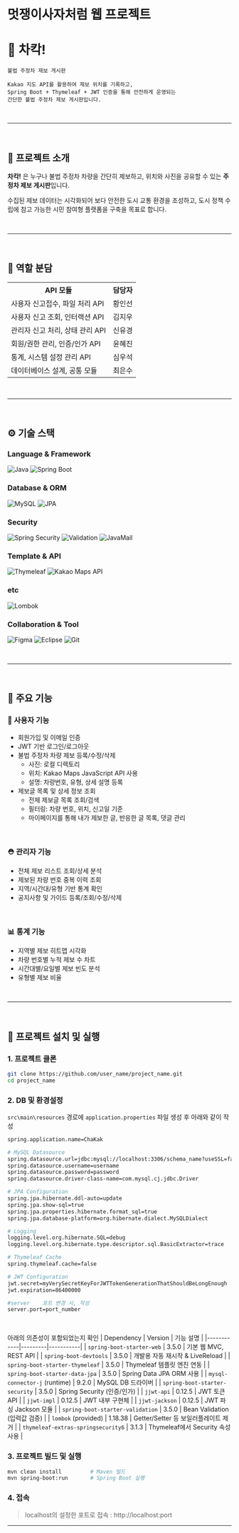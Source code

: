 # 멋쟁이사자처럼 웹 프로젝트
# 🚗 차칵!

```
불법 주정차 제보 게시판

Kakao 지도 API를 활용하여 제보 위치를 기록하고,
Spring Boot + Thymeleaf + JWT 인증을 통해 안전하게 운영되는
간단한 불법 주정차 제보 게시판입니다.
```

<br>

---

<br>

## 📍 프로젝트 소개

**차칵!** 은 누구나 불법 주정차 차량을 간단히 제보하고, 위치와 사진을 공유할 수 있는 **주정차 제보 게시판**입니다.

수집된 제보 데이터는 시각화되어 보다 안전한 도시 교통 환경을 조성하고, 도시 정책 수립에 참고 가능한 시민 참여형 플랫폼을 구축을 목표로 합니다.

<br>

---

<br>

## 👤 역할 분담
<table>
  <tr>
    <th>API 모듈</th>
    <th>담당자</th>
  </tr>
  <tr>
    <td>사용자 신고접수, 파일 처리 API</td>
    <td>황인선</td>
  </tr>
  <tr>
    <td>사용자 신고 조회, 인터랙션 API</td>
    <td>김지우</td>
  </tr>
  <tr>
    <td>관리자 신고 처리, 상태 관리 API</td>
    <td>신유경</td>
  </tr>
  <tr>
    <td>회원/권한 관리, 인증/인가 API</td>
    <td>윤혜진</td>
  </tr>
  <tr>
    <td>통계, 시스템 설정 관리 API</td>
    <td>심우석</td>
  </tr>
  <tr>
    <td>데이터베이스 설계, 공통 모듈</td>
    <td>최은수</td>
  </tr>
</table>

<br>

---

<br>

## ⚙️ 기술 스택

### Language & Framework
![Java](https://img.shields.io/badge/Java-21-blue?logo=openjdk)
![Spring Boot](https://img.shields.io/badge/Spring%20Boot-3.x-brightgreen?logo=springboot)

### Database & ORM
![MySQL](https://img.shields.io/badge/MySQL-8.x-blue?logo=mysql)
![JPA](https://img.shields.io/badge/Spring%20Data%20JPA-Enabled-blueviolet)

### Security
![Spring Security](https://img.shields.io/badge/Spring%20Security-JWT-yellowgreen?logo=spring)
![Validation](https://img.shields.io/badge/Validation-Bean%20Validation-green?logo=spring)
![JavaMail](https://img.shields.io/badge/JavaMail-Enabled-lightgrey?logo=gmail)

### Template & API
![Thymeleaf](https://img.shields.io/badge/Thymeleaf-3.x-brightgreen?logo=thymeleaf)
![Kakao Maps API](https://img.shields.io/badge/Kakao%20Maps-JS%20API-orange?logo=kakao)

### etc
![Lombok](https://img.shields.io/badge/Lombok-Enabled-red?logo=java)

### Collaboration & Tool
![Figma](https://img.shields.io/badge/Figma-Design-blueviolet?logo=figma&logoColor=white)
![Eclipse](https://img.shields.io/badge/Eclipse-IDE-2C2255?logo=eclipseide&logoColor=white)
![Git](https://img.shields.io/badge/Git-Version%20Control-F05032?logo=git&logoColor=white)

<br>

---

<br>

## 📝 주요 기능

### 🧑 사용자 기능
- 회원가입 및 이메일 인증
- JWT 기반 로그인/로그아웃
- 불법 주정차 차량 제보 등록/수정/삭제
    - 사진: 로컬 디렉토리
    - 위치: Kakao Maps JavaScript API 사용
    - 설명: 차량번호, 유형, 상세 설명 등록
- 제보글 목록 및 상세 정보 조회
    - 전체 제보글 목록 조회/검색
    - 필터링: 차량 번호, 위치, 신고일 기준
    - 마이페이지를 통해 내가 제보한 글, 반응한 글 목록, 댓글 관리

<br>

### ⛑️ 관리자 기능
- 전체 제보 리스트 조회/상세 분석
- 제보된 차량 번호 중복 이력 조회
- 지역/시간대/유형 기반 통계 확인
- 공지사항 및 가이드 등록/조회/수정/삭제

<br>

### 📊 통계 기능
- 지역별 제보 히트맵 시각화
- 차량 번호별 누적 제보 수 차트
- 시간대별/요일별 제보 빈도 분석
- 유형별 제보 비율

<br>

---

<br>

## 🚩 프로젝트 설치 및 실행

### 1. 프로젝트 클론
```bash
git clone https://github.com/user_name/project_name.git
cd project_name
```

### 2. DB 및 환경설정
`src\main\resources` 경로에 `application.properties` 파일 생성 후 아래와 같이 작성
```bash
spring.application.name=ChaKak

# MySQL Datasource
spring.datasource.url=jdbc:mysql://localhost:3306/schema_name?useSSL=false&serverTimezone=UTC&characterEncoding=UTF-8&allowPublicKeyRetrieval=true
spring.datasource.username=username
spring.datasource.password=password
spring.datasource.driver-class-name=com.mysql.cj.jdbc.Driver

# JPA Configuration
spring.jpa.hibernate.ddl-auto=update
spring.jpa.show-sql=true
spring.jpa.properties.hibernate.format_sql=true
spring.jpa.database-platform=org.hibernate.dialect.MySQLDialect

# Logging
logging.level.org.hibernate.SQL=debug
logging.level.org.hibernate.type.descriptor.sql.BasicExtractor=trace

# Thymeleaf Cache
spring.thymeleaf.cache=false

# JWT Configuration
jwt.secret=myVerySecretKeyForJWTTokenGenerationThatShouldBeLongEnough
jwt.expiration=86400000

#server    포트 변경 시, 작성
server.port=port_number
```

<br>

아래의 의존성이 포함되었는지 확인
| Dependency | Version | 기능 설명 |
|------------|---------|-----------|
| `spring-boot-starter-web` | 3.5.0 | 기본 웹 MVC, REST API |
| `spring-boot-devtools` | 3.5.0 | 개발용 자동 재시작 & LiveReload |
| `spring-boot-starter-thymeleaf` | 3.5.0 | Thymeleaf 템플릿 엔진 연동 |
| `spring-boot-starter-data-jpa` | 3.5.0 | Spring Data JPA ORM 사용 |
| `mysql-connector-j` (runtime) | 9.2.0 | MySQL DB 드라이버 |
| `spring-boot-starter-security` | 3.5.0 | Spring Security (인증/인가) |
| `jjwt-api` | 0.12.5 | JWT 토큰 API |
| `jjwt-impl` | 0.12.5 | JWT 내부 구현체 |
| `jjwt-jackson` | 0.12.5 | JWT 파싱 Jackson 모듈 |
| `spring-boot-starter-validation` | 3.5.0 | Bean Validation (입력값 검증) |
| `lombok` (provided) | 1.18.38 | Getter/Setter 등 보일러플레이트 제거 |
| `thymeleaf-extras-springsecurity6` | 3.1.3 | Thymeleaf에서 Security 속성 사용 |


### 3. 프로젝트 빌드 및 실행
```bash
mvn clean install         # Maven 빌드
mvn spring-boot:run       # Spring Boot 실행
```

### 4. 접속
> localhost의 설정한 포트로 접속 : http://localhost:port <br>

---